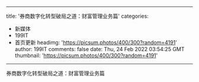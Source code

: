 
---
title: '券商数字化转型破局之道：财富管理业务篇'
categories: 
 - 新媒体
 - 199IT
 - 首页更新
headimg: 'https://picsum.photos/400/300?random=4191'
author: 199IT
comments: false
date: Thu, 24 Feb 2022 03:54:25 GMT
thumbnail: 'https://picsum.photos/400/300?random=4191'
---

<div>   
券商数字化转型破局之道：财富管理业务篇  
</div>
            